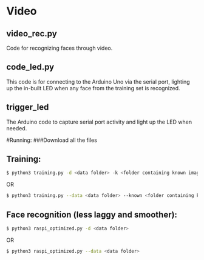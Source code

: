 # Video
## video_rec.py
Code for recognizing faces through video.

## code_led.py
This code is for connecting to the Arduino Uno via the serial port, lighting up the in-built LED when any face from the training set is recognized.

## trigger_led
The Arduino code to capture serial port activity and light up the LED when needed.

#Running:
###Download all the files
## Training:
```sh
$ python3 training.py -d <data folder> -k <folder containing known images>
```
OR
```sh
$ python3 training.py --data <data folder> --known <folder containing known images>
```

## Face recognition (less laggy and smoother):
```sh
$ python3 raspi_optimized.py -d <data folder>
```
OR
```sh
$ python3 raspi_optimized.py --data <data folder>
```
